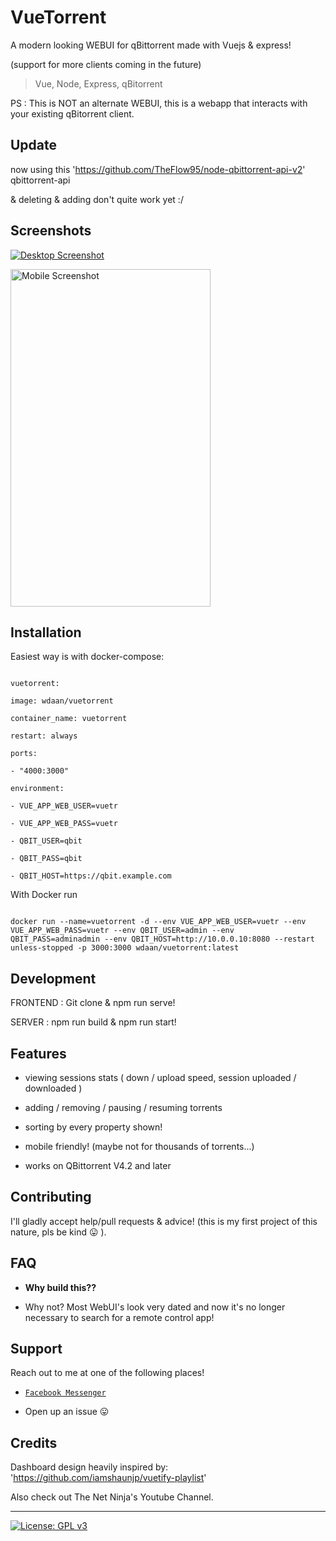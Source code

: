 
  

# VueTorrent

  

  

A modern looking WEBUI for qBittorrent made with Vuejs & express!

  

(support for more clients coming in the future)

  

> Vue, Node, Express, qBitorrent

  
  PS : This is NOT an alternate WEBUI, this is a webapp that interacts with your existing qBitorrent client.
  

## Update

  

now using this 'https://github.com/TheFlow95/node-qbittorrent-api-v2' qbittorrent-api

  

& deleting & adding don't quite work yet :/

  

## Screenshots

  

<p  align="center">

  

<a  href="https://i.imgur.com/vPBcrK4.png"><img  src="https://i.imgur.com/vPBcrK4.png"  title="Desktop"  alt="Desktop Screenshot" ></a>

  

</p>

  

<p  align="center">

  

<a  href="https://i.imgur.com/SUOEyy9.png"><img  src="https://i.imgur.com/SUOEyy9.png"  title="Mobile"  alt="Mobile Screenshot"  width="320"  height="540"></a>

  

</p>

  

  

## Installation

Easiest way is with docker-compose:

```

vuetorrent:

image: wdaan/vuetorrent

container_name: vuetorrent

restart: always

ports:

- "4000:3000"

environment:

- VUE_APP_WEB_USER=vuetr

- VUE_APP_WEB_PASS=vuetr

- QBIT_USER=qbit

- QBIT_PASS=qbit

- QBIT_HOST=https://qbit.example.com

```

  

With Docker run

  

```

docker run --name=vuetorrent -d --env VUE_APP_WEB_USER=vuetr --env VUE_APP_WEB_PASS=vuetr --env QBIT_USER=admin --env QBIT_PASS=adminadmin --env QBIT_HOST=http://10.0.0.10:8080 --restart unless-stopped -p 3000:3000 wdaan/vuetorrent:latest

```

  

## Development

  

FRONTEND : Git clone & npm run serve!

  

SERVER : npm run build & npm run start!

  
  

## Features

  

- viewing sessions stats ( down / upload speed, session uploaded / downloaded )

  

- adding / removing / pausing / resuming torrents

  

- sorting by every property shown!

  

- mobile friendly! (maybe not for thousands of torrents...)

  
- works on QBittorrent V4.2 and later
  

## Contributing

  

  

I'll gladly accept help/pull requests & advice! (this is my first project of this nature, pls be kind 😛 ).

  

  

## FAQ

  

  

-  **Why build this??**

  

- Why not? Most WebUI's look very dated and now it's no longer necessary to search for a remote control app!

  

  

## Support

  

  

Reach out to me at one of the following places!

  

  

-  <a  href="https://m.me/WijnsDaan"  target="_blank">`Facebook Messenger`</a>

  

- Open up an issue 😛

  

  

## Credits

  

  

Dashboard design heavily inspired by: 'https://github.com/iamshaunjp/vuetify-playlist'

  

Also check out The Net Ninja's Youtube Channel.

  

  

---

  

  

[![License: GPL v3](https://img.shields.io/badge/License-GPLv3-blue.svg)](https://www.gnu.org/licenses/gpl-3.0)